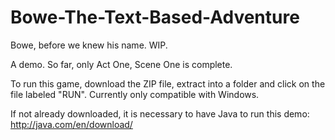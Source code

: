 # Bowe-The-Text-Based-Adventure
Bowe, before we knew his name. WIP.

A demo. So far, only Act One, Scene One is complete.

To run this game, download the ZIP file, extract into a folder and click on the file labeled "RUN". Currently only compatible with Windows.

If not already downloaded, it is necessary to have Java to run this demo: http://java.com/en/download/

